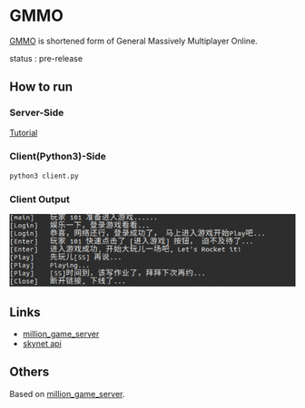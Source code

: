 # GMMO 
[GMMO](https://github.com/HuluoluoTech/gmmo) is shortened form of General Massively Multiplayer Online. 

status : pre-release

## How to run
### Server-Side
[Tutorial](./docs/tutorial.md)

### Client(Python3)-Side
```python
python3 client.py
```
### Client Output
![image](./docs/screenshot/play_loop.png)

## Links
* [million_game_server](https://github.com/luopeiyu/million_game_server)
* [skynet api](https://github.com/cloudwu/skynet/wiki/LuaAPI)

## Others
Based on [million_game_server](https://github.com/luopeiyu/million_game_server).
